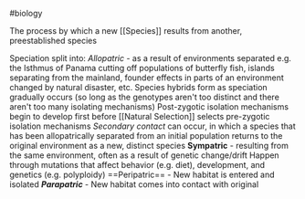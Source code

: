 #biology 

The process by which a new [[Species]] results from another, preestablished species

Speciation split into:
*Allopatric* - as a result of environments separated
	e.g. the Isthmus of Panama cutting off populations of butterfly fish, islands separating from the mainland, founder effects in parts of an environment changed by natural disaster, etc.
	Species hybrids form as speciation gradually occurs (so long as the genotypes aren't too distinct and there aren't too many isolating mechanisms)
		Post-zygotic isolation mechanisms begin to develop first before [[Natural Selection]] selects pre-zygotic isolation mechanisms
	*Secondary contact* can occur, in which a species that has been allopatrically separated from an initial population returns to the original environment as a new, distinct species
**Sympatric** - resulting from the same environment, often as a result of genetic change/drift
	Happen through mutations that affect behavior (e.g. diet), development, and genetics (e.g. polyploidy)
==Peripatric== - New habitat is entered and isolated
***Parapatric*** - New habitat comes into contact with original